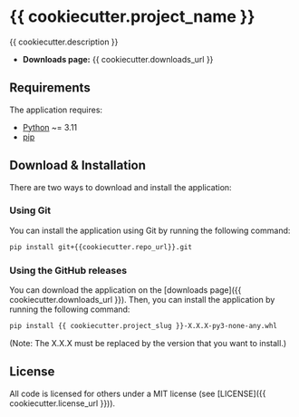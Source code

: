 # {{ cookiecutter.project_name }}

{{ cookiecutter.description }}

- **Downloads page:** {{ cookiecutter.downloads_url }}

## Requirements

The application requires:

- [Python](https://www.python.org/) ~= 3.11
- [pip](https://pip.pypa.io/en/stable/)

## Download & Installation

There are two ways to download and install the application:

### Using Git

You can install the application using Git by running the following command:

```bash
pip install git+{{cookiecutter.repo_url}}.git
```

### Using the GitHub releases

You can download the application on the [downloads page]({{ cookiecutter.downloads_url }}). Then, you can install the application by running the following command:

```bash
pip install {{ cookiecutter.project_slug }}-X.X.X-py3-none-any.whl
```

(Note: The X.X.X must be replaced by the version that you want to install.)

## License

All code is licensed for others under a MIT license (see [LICENSE]({{ cookiecutter.license_url }})).
